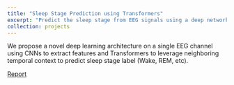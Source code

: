 ```yaml
---
title: "Sleep Stage Prediction using Transformers"
excerpt: "Predict the sleep stage from EEG signals using a deep network of CNN+Transformers"
collection: projects
---
```

We propose a novel deep learning architecture on a single EEG channel using CNNs to extract features and Transformers to leverage neighboring temporal context to predict sleep stage label (Wake, REM, etc).

[Report](/files/sleepStage.pdf)

